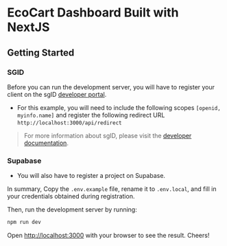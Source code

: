 # EcoCart Dashboard Built with NextJS

## Getting Started

### SGID

Before you can run the development server, you will have to register your client on the sgID [developer portal](https://developer.id.gov.sg/).

- For this example, you will need to include the following scopes `[openid, myinfo.name]` and register the following redirect URL `http://localhost:3000/api/redirect`

> For more information about sgID, please visit the [developer documentation](https://docs.id.gov.sg/).

### Supabase

- You will also have to register a project on Supabase.

In summary,
Copy the `.env.example` file, rename it to `.env.local`, and fill in your credentials obtained during registration.

Then, run the development server by running:

```bash
npm run dev
```

Open [http://localhost:3000](http://localhost:3000) with your browser to see the result. Cheers!

